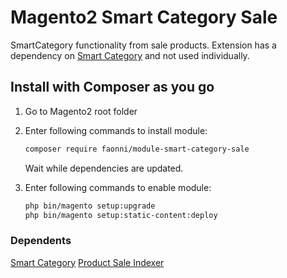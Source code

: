 # Magento2 Smart Category Sale
SmartCategory functionality from sale products. Extension has a dependency on [Smart Category](https://github.com/karliuka/m2.SmartCategory) and not used individually.

## Install with Composer as you go

1. Go to Magento2 root folder

2. Enter following commands to install module:

    ```bash
    composer require faonni/module-smart-category-sale
    ```
   Wait while dependencies are updated.

3. Enter following commands to enable module:

    ```bash
	php bin/magento setup:upgrade
	php bin/magento setup:static-content:deploy
	
### Dependents
[Smart Category](https://github.com/karliuka/m2.SmartCategory) 
[Product Sale Indexer](https://github.com/karliuka/m2.ProductSaleIndexer) 
